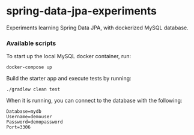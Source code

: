 # spring-data-jpa-experiments

Experiments learning Spring Data JPA, with dockerized MySQL database.



### Available scripts 

To start up the local MySQL docker container, run:

`docker-compose up`

Build the starter app and execute tests by running: 

`./gradlew clean test`

When it is running, you can connect to the database with the following:
```
Database=mydb
Username=demouser
Password=demopassword
Port=3306
```